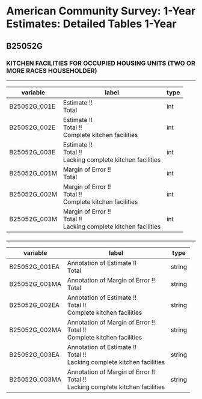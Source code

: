 # American Community Survey: 1-Year Estimates: Detailed Tables 1-Year

## B25052G

### KITCHEN FACILITIES FOR OCCUPIED HOUSING UNITS (TWO OR MORE RACES HOUSEHOLDER)

___

| variable | label | type |
| ----- | ----- | ----- |
| B25052G_001E | Estimate !!<br>Total | int |
| B25052G_002E | Estimate !!<br>Total !!<br>Complete kitchen facilities | int |
| B25052G_003E | Estimate !!<br>Total !!<br>Lacking complete kitchen facilities | int |
| B25052G_001M | Margin of Error !!<br>Total | int |
| B25052G_002M | Margin of Error !!<br>Total !!<br>Complete kitchen facilities | int |
| B25052G_003M | Margin of Error !!<br>Total !!<br>Lacking complete kitchen facilities | int |
### 

___

| variable | label | type |
| ----- | ----- | ----- |
| B25052G_001EA | Annotation of Estimate !!<br>Total | string |
| B25052G_001MA | Annotation of Margin of Error !!<br>Total | string |
| B25052G_002EA | Annotation of Estimate !!<br>Total !!<br>Complete kitchen facilities | string |
| B25052G_002MA | Annotation of Margin of Error !!<br>Total !!<br>Complete kitchen facilities | string |
| B25052G_003EA | Annotation of Estimate !!<br>Total !!<br>Lacking complete kitchen facilities | string |
| B25052G_003MA | Annotation of Margin of Error !!<br>Total !!<br>Lacking complete kitchen facilities | string |

